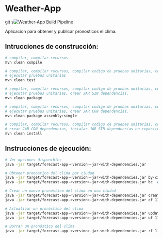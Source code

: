 Weather-App
===========

git s[![Weather-App Build Pipeline](https://github.com/martinicr/bd1/actions/workflows/weather-report-build.yml/badge.svg)](https://github.com/martinicr/bd1/actions/workflows/weather-report-build.yml)


Aplicacion para obtener y publicar pronosticos el clima.

## Intrucciones de construcción:

```bash
# compilar, compilar recursos
mvn clean compile

# compilar, compilar recursos, compilar codigo de pruebas unitarias, compilar recursos de pruebas, 
# ejecutar pruebas unitarias
mvn clean test

# compilar, compilar recursos, compilar codigo de pruebas unitarias, compilar recursos de pruebas, 
# ejecutar pruebas unitarias, crear JAR SIN dependencias.
mvn clean package

# compilar, compilar recursos, compilar codigo de pruebas unitarias, compilar recuersos de pruebas, 
# ejecutar pruebas unitarias, crear JAR CON dependencias.
mvn clean package assembly:single

# compilar, compilar recursos, compilar codigo de pruebas unitarias, compilar recuersos de pruebas, ejecutar pruebas unitarias, 
# crear JAR CON dependencias, instalar JAR SIN dependencias en repositorio local. (.m2/repository)
mvn clean install 
```

## Instrucciones de ejecución:

```bash
# Ver opciones disponibles
java -jar target/forecast-app-<version>-jar-with-dependencies.jar

# Obtener pronóstico del clima por ciudad
java -jar target/forecast-app-<version>-jar-with-dependencies.jar by-city 'Alajuela'
java -jar target/forecast-app-<version>-jar-with-dependencies.jar bc 'Alajuela'

# Crear un nuevo pronóstico del clima en una ciudad
java -jar target/forecast-app-<version>-jar-with-dependencies.jar create-forecast 11 'United States' 'New York' '2023-08-19' 10001 23
java -jar target/forecast-app-<version>-jar-with-dependencies.jar cf 11 'United States' 'New York' '2023-08-19' 10001 23

# Actualizar un pronóstico del clima
java -jar target/forecast-app-<version>-jar-with-dependencies.jar update-forecast 11 'United States' 'New York' '2023-08-19' 10001 23
java -jar target/forecast-app-<version>-jar-with-dependencies.jar uf 11 'United States' 'New York' '2023-08-19' 10001 23

# Borrar un pronóstico del clima
java -jar target/forecast-app-<version>-jar-with-dependencies.jar rf 1 

```


